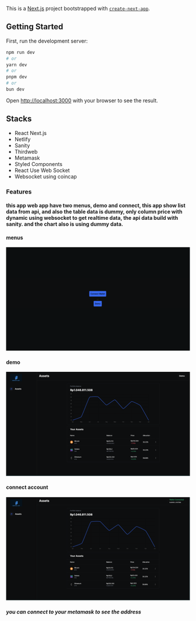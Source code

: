 This is a [Next.js](https://nextjs.org/) project bootstrapped with [`create-next-app`](https://github.com/vercel/next.js/tree/canary/packages/create-next-app).

## Getting Started

First, run the development server:

```bash
npm run dev
# or
yarn dev
# or
pnpm dev
# or
bun dev
```

Open [http://localhost:3000](http://localhost:3000) with your browser to see the result.

## Stacks

* React Next.js
* Netlify
* Sanity
* Thirdweb
* Metamask
* Styled Components
* React Use Web Socket
* Websocket using coincap


### Features
#### this app web app have two menus, demo and connect, this app show list data from api, and also the table data is dummy, only column price with dynamic using websocket to get realtime data, the api data build with sanity. and the chart also is using dummy data.

#### menus
![menus](images/menus.png)
#### demo
![demo](images/demo.png)
#### connect account
![connect](images/connect.png)
##### you can connect to your metamask to see the address

